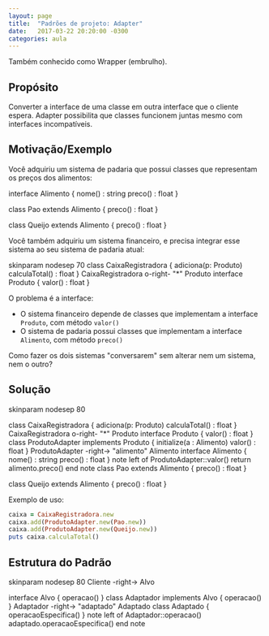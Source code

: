 ```yaml
---
layout: page
title:  "Padrões de projeto: Adapter"
date:   2017-03-22 20:20:00 -0300
categories: aula
---
```


Também conhecido como Wrapper (embrulho).

## Propósito

Converter a interface de uma classe em outra interface que o cliente espera. Adapter possibilita que classes funcionem juntas mesmo com interfaces incompatíveis.

## Motivação/Exemplo

Você adquiriu um sistema de padaria que possui classes que representam os preços dos alimentos:

<div class="uml">
interface Alimento {
  nome() : string
  preco() : float
}

class Pao extends Alimento {
  preco() : float
}

class Queijo extends Alimento {
  preco() : float
}
</div>

Você também adquiriu um sistema financeiro, e precisa integrar esse sistema ao seu sistema de padaria atual:

<div class="uml">
skinparam nodesep 70
class CaixaRegistradora {
  adiciona(p: Produto)
  calculaTotal() : float
}
CaixaRegistradora o-right- "*" Produto
interface Produto {
  valor() : float
}
</div>


O problema é a interface:

- O sistema financeiro depende de classes que implementam a interface `Produto`, com método `valor()`
- O sistema de padaria possui classes que implementam a interface `Alimento`, com método `preco()`

Como fazer os dois sistemas "conversarem" sem alterar nem um sistema, nem o outro?

## Solução

<div class="uml">
skinparam nodesep 80

class CaixaRegistradora {
  adiciona(p: Produto)
  calculaTotal() : float
}
CaixaRegistradora o-right- "*" Produto
interface Produto {
  valor() : float
}
class ProdutoAdapter implements Produto {
  initialize(a : Alimento)
  valor() : float
}
ProdutoAdapter -right-> "alimento" Alimento
interface Alimento {
  nome() : string
  preco() : float
}
note left of ProdutoAdapter::valor()
  return alimento.preco()
end note
class Pao extends Alimento {
  preco() : float
}

class Queijo extends Alimento {
  preco() : float
}
</div>

Exemplo de uso:

```ruby
caixa = CaixaRegistradora.new
caixa.add(ProdutoAdapter.new(Pao.new))
caixa.add(ProdutoAdapter.new(Queijo.new))
puts caixa.calculaTotal()
```

## Estrutura do Padrão

<div class="uml">
skinparam nodesep 80
Cliente -right-> Alvo

interface Alvo {
  operacao()
}
class Adaptador implements Alvo {
  operacao()
}
Adaptador -right-> "adaptado" Adaptado
class Adaptado {
  operacaoEspecifica()
}
note left of Adaptador::operacao()
  adaptado.operacaoEspecifica()
end note
</div>
